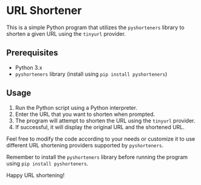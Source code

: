 # URL Shortener

This is a simple Python program that utilizes the `pyshorteners` library to shorten a given URL using the `tinyurl` provider.

## Prerequisites

- Python 3.x
- `pyshorteners` library (install using `pip install pyshorteners`)

## Usage

1. Run the Python script using a Python interpreter.
2. Enter the URL that you want to shorten when prompted.
3. The program will attempt to shorten the URL using the `tinyurl` provider.
4. If successful, it will display the original URL and the shortened URL.


Feel free to modify the code according to your needs or customize it to use different URL shortening providers supported by `pyshorteners`.

Remember to install the `pyshorteners` library before running the program using `pip install pyshorteners`.

Happy URL shortening!
